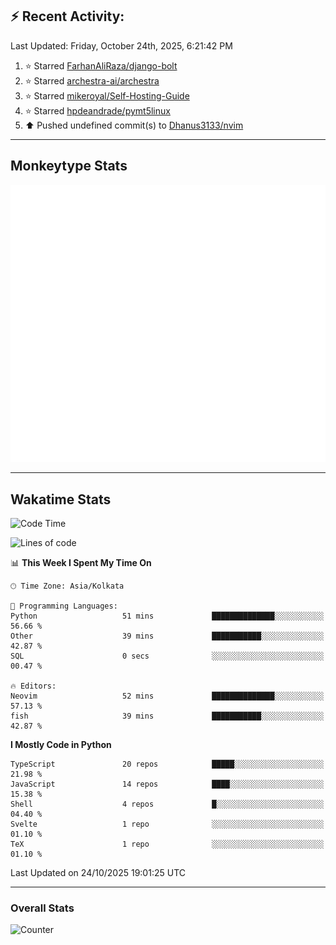## :zap: Recent Activity:
<!--RECENT_ACTIVITY:last_update-->
Last Updated: Friday, October 24th, 2025, 6:21:42 PM
<!--RECENT_ACTIVITY:last_update_end-->
<!--RECENT_ACTIVITY:start-->
1. ⭐ Starred [FarhanAliRaza/django-bolt](https://github.com/FarhanAliRaza/django-bolt)<br>
2. ⭐ Starred [archestra-ai/archestra](https://github.com/archestra-ai/archestra)<br>
3. ⭐ Starred [mikeroyal/Self-Hosting-Guide](https://github.com/mikeroyal/Self-Hosting-Guide)<br>
4. ⭐ Starred [hpdeandrade/pymt5linux](https://github.com/hpdeandrade/pymt5linux)<br>
5. ⬆️ Pushed undefined commit(s) to [Dhanus3133/nvim](https://github.com/Dhanus3133/nvim)<br>
<!--RECENT_ACTIVITY:end-->

---

## Monkeytype Stats
<a href="https://monkeytype.com/profile/dhanus">
  <img src="https://raw.githubusercontent.com/Dhanus3133/Dhanus3133/monkeytype/monkeytype-lb.svg" alt="Monkeytype Profile" />
</a>

---

## Wakatime Stats
<!--START_SECTION:waka-->
![Code Time](http://img.shields.io/badge/Code%20Time-3%2C126%20hrs%2040%20mins-blue)

![Lines of code](https://img.shields.io/badge/From%20Hello%20World%20I%27ve%20Written-5.1%20million%20lines%20of%20code-blue)

📊 **This Week I Spent My Time On** 

```text
🕑︎ Time Zone: Asia/Kolkata

💬 Programming Languages: 
Python                   51 mins             ██████████████░░░░░░░░░░░   56.66 % 
Other                    39 mins             ███████████░░░░░░░░░░░░░░   42.87 % 
SQL                      0 secs              ░░░░░░░░░░░░░░░░░░░░░░░░░   00.47 % 

🔥 Editors: 
Neovim                   52 mins             ██████████████░░░░░░░░░░░   57.13 % 
fish                     39 mins             ███████████░░░░░░░░░░░░░░   42.87 % 
```

**I Mostly Code in Python** 

```text
TypeScript               20 repos            █████░░░░░░░░░░░░░░░░░░░░   21.98 % 
JavaScript               14 repos            ████░░░░░░░░░░░░░░░░░░░░░   15.38 % 
Shell                    4 repos             █░░░░░░░░░░░░░░░░░░░░░░░░   04.40 % 
Svelte                   1 repo              ░░░░░░░░░░░░░░░░░░░░░░░░░   01.10 % 
TeX                      1 repo              ░░░░░░░░░░░░░░░░░░░░░░░░░   01.10 % 
```




 Last Updated on 24/10/2025 19:01:25 UTC
<!--END_SECTION:waka-->
---

### Overall Stats

<img src="https://moe-counter.glitch.me/get/@Dhanus3133?theme=asoul" alt="Counter" />
